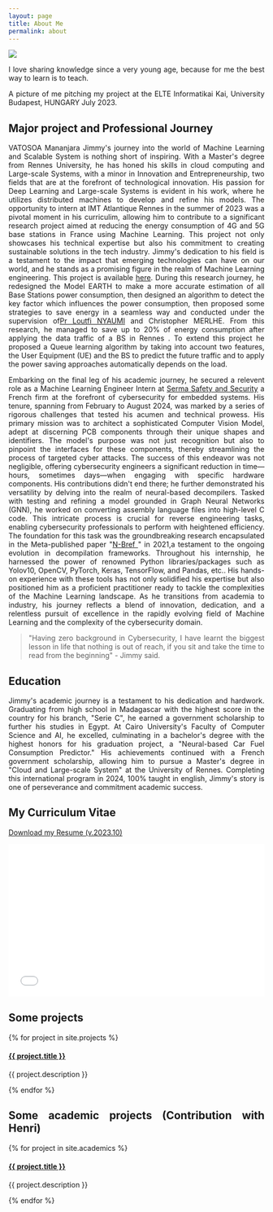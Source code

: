 ```yaml
---
layout: page
title: About Me
permalink: about
---
```


<div style="text-align: justify">

<img class="mx-auto !mb-0" src="{{site.baseurl}}/assets/img/nature.jpg">
<p class="!py-0 !mb-0 dark:text-slate-300">I love sharing knowledge since a very young age, because for me the best way to learn is to teach.</p>
<p class="text-gray-500 dark:text-slate-400 !py-0 !mt-0 !text-xs">A picture of me pitching my project at the ELTE Informatikai Kai, University Budapest, HUNGARY July 2023.</p>

<h2 class="dark:text-stone-200 mt-32">Major project and Professional Journey</h2>
<p class="dark:text-stone-300">
VATOSOA Mananjara Jimmy's journey into the world of Machine Learning and Scalable System is nothing short of inspiring. With a Master's degree from Rennes University, he has honed his skills in cloud computing and Large-scale Systems, with a minor in Innovation and Entrepreneurship, two fields that are at the forefront of technological innovation. His passion for Deep Learning and Large-scale Systems is evident in his work, where he utilizes distributed machines to develop and refine his models. 
The opportunity to intern at IMT Atlantique Rennes in the summer of 2023 was a pivotal moment in his curriculim, allowing him to contribute to a significant research project aimed at reducing the energy consumption of 4G and 5G base stations in France using Machine Learning. This project not only showcases his technical expertise but also his commitment to creating sustainable solutions in the tech industry. Jimmy's dedication to his field is a testament to the impact that emerging technologies can have on our world, and he stands as a promising figure in the realm of Machine Learning engineering. This project is available <a class="text-gray-500 dark:text-stone-300" href="https://github.com/Jimmy586/Cellular_Base_Stations_Power_Consumption_Analysis" target="_blank">here</a>. During this research journey, he redesigned the Model EARTH to make a more accurate estimation of all Base Stations power consumption, then designed an algorithm to detect the key factor which influences the power consumption, then proposed some strategies to save energy in a seamless way and conducted under the supervision of<a class="text-gray-500 dark:text-stone-300" href="https://www.imt-atlantique.fr/en/person/loutfi-nuaymi" target="_blank">Pr Loutfi NYAUMI</a>  and Christopher MERLHE. From this research, he managed to save up to 20% of energy consumption after applying the data traffic of a BS in Rennes . To extend this project he proposed a Queue learning algorithm by taking into account two features, the User Equipment (UE) and the BS to predict the future traffic and to apply the power saving approaches automatically depends on the load.
</p>
<p class="dark:text-stone-300">
Embarking on the final leg of his academic journey, he secured a relevent role as a Machine Learning Engineer Intern at <a class="text-gray-500 dark:text-stone-300" href="https://www.serma-safety-security.com/en/" target="_blank">Serma Safety and Security</a> a French firm at the forefront of cybersecurity for embedded systems. His tenure, spanning from February to August 2024, was marked by a series of rigorous challenges that tested his acumen and technical prowess. His primary mission was to architect a sophisticated Computer Vision Model, adept at discerning PCB components through their unique shapes and identifiers. The model's purpose was not just recognition but also to pinpoint the interfaces for these components, thereby streamlining the process of targeted cyber attacks. The success of this endeavor was not negligible, offering cybersecurity engineers a significant reduction in time—hours, sometimes days—when engaging with specific hardware components.
His contributions didn't end there; he further demonstrated his versatility by delving into the realm of neural-based decompilers. Tasked with testing and refining a model grounded in Graph Neural Networks (GNN), he worked on converting assembly language files into high-level C code. This intricate process is crucial for reverse engineering tasks, enabling cybersecurity professionals to perform with heightened efficiency. The foundation for this task was the groundbreaking research encapsulated in the Meta-published paper "<a class="text-gray-500 dark:text-stone-300" href="https://ai.meta.com/blog/introducing-n-bref-a-neural-based-decompiler-framework/" target="_blank">N-Bref </a>" in 2021,a testament to the ongoing evolution in decompilation frameworks. 
Throughout his internship, he harnessed the power of renowned Python libraries/packages such as Yolov10, OpenCV, PyTorch, Keras, TensorFlow, and Pandas, etc.. His hands-on experience with these tools has not only solidified his expertise but also positioned him as a proficient practitioner ready to tackle the complexities of the Machine Learning landscape. As he transitions from academia to industry, his journey reflects a blend of innovation, dedication, and a relentless pursuit of excellence in the rapidly evolving field of Machine Learning and the complexity of the cybersecurity domain. 
<blockquote class="!py-0 !mb-0 dark:text-slate-300">
  "Having zero background in Cybersecurity, I have learnt the biggest lesson in life that nothing is out of reach, if you sit and take the time to read from the beginning" - Jimmy said.
</blockquote>

<h2 class="dark:text-stone-200">Education</h2>
<p class="dark:text-stone-300">
Jimmy's academic journey is a testament to his dedication and hardwork. Graduating from high school in Madagascar with the highest score in the country for his branch, "Serie C", he earned a government scholarship to further his studies in Egypt. At Cairo University's Faculty of Computer Science and AI, he excelled, culminating in a bachelor's degree with the highest honors for his graduation project, a "Neural-based Car Fuel Consumption Predictor." His achievements continued with a French government scholarship, allowing him to pursue a Master's degree in "Cloud and Large-scale System" at the University of Rennes. Completing this international program in 2024, 100% taught in english, Jimmy's story is one of perseverance and commitment academic success.
</p>

<h2 class="dark:text-stone-200">My Curriculum Vitae</h2>
 <p><a href="{{site.baseurl}}/assets/raw/RESUME.pdf" class="dark:text-stone-300" target="_blank">Download my Resume (v.2023.10)</a></p>
 <iframe
 src="{{site.baseurl}}/assets/js/viewer/viewer.html?file={{site.baseurl}}/assets/raw/RESUME.pdf"
 width="100%"
 height="300px"
 style="border: none;"></iframe>

<h2 class="dark:text-stone-200">Some projects</h2>
<div>
  {% for project in site.projects %}
    <div>
  <h4><a class="!mb-0" href="{{ project.link }}" class="dark:text-stone-300" target="_blank">{{ project.title }}</a></h4>
  <p class="text-md text-stone-500 dark:text-stone-300 !mt-0">{{ project.description }}</p>
    </div>
  {% endfor %}
</div>

<h2 class="dark:text-stone-200">Some academic projects (Contribution with Henri)</h2>
<div>
  {% for project in site.academics %}
    <div>
  <h4><a class="!mb-0" href="{{ project.link }}" class="dark:text-stone-300" target="_blank">{{ project.title }}</a></h4>
  <p class="text-md text-stone-500 dark:text-stone-300 !mt-0">{{ project.description }}</p>
    </div>
  {% endfor %}
</div>
</div>

